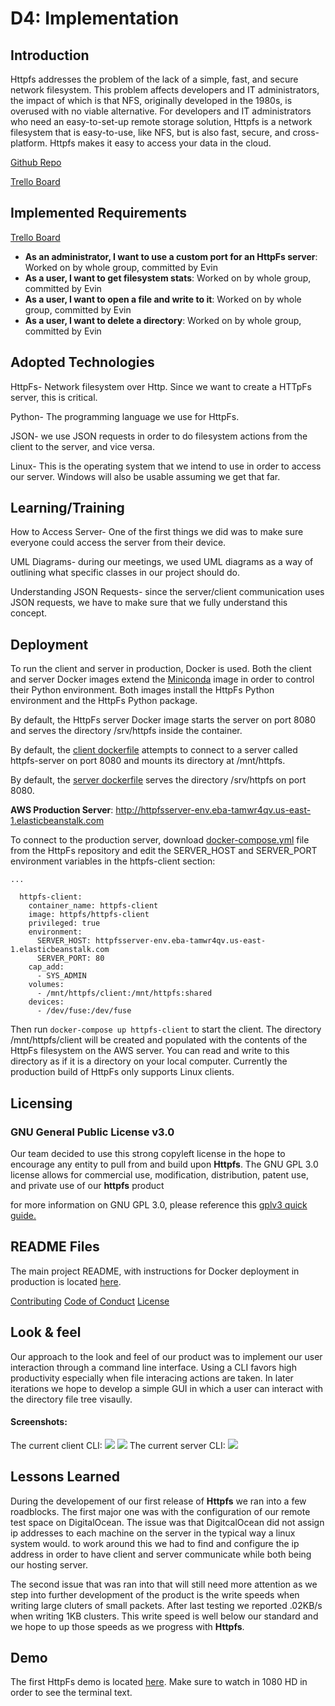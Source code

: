 # D4: Implementation

## Introduction

Httpfs addresses the problem of the lack of a simple, fast, and secure network
filesystem. This problem affects developers and IT administrators, the
impact of which is that NFS, originally developed in the 1980s, is overused
with no viable alternative. For developers and IT administrators who need
an easy-to-set-up remote storage solution, Httpfs is a network filesystem that
is easy-to-use, like NFS, but is also fast, secure, and cross-platform.
Httpfs makes it easy to access your data in the cloud.

[Github Repo](https://github.com/httpfs/httpfs)

[Trello Board](https://trello.com/b/cY9hPQYZ/httpfs)

## Implemented Requirements
[Trello Board](https://trello.com/b/cY9hPQYZ/httpfs)
- **As an administrator, I want to use a custom port for an HttpFs server**: Worked on by whole group, committed by Evin
- **As a user, I want to get filesystem stats**: Worked on by whole group, committed by Evin
- **As a user, I want to open a file and write to it**: Worked on by whole group, committed by Evin
- **As a user, I want to delete a directory**: Worked on by whole group, committed by Evin


## Adopted Technologies
HttpFs- Network filesystem over Http. Since we want to create a HTTpFs server, this is critical.

Python- The programming language we use for HttpFs.

JSON- we use JSON requests in order to do filesystem actions from the client to the server, and vice versa.

Linux- This is the operating system that we intend to use in order to access our server. Windows will also be usable assuming we get that far.

## Learning/Training
How to Access Server- One of the first things we did was to make sure everyone could access the server from their device.

UML Diagrams- during our meetings, we used UML diagrams as a way of outlining what specific classes in our project should do.

Understanding JSON Requests- since the server/client communication uses JSON requests, we have to make sure that we fully understand this concept.

## Deployment
To run the client and server in production, Docker is used. Both the client and server Docker images extend the [Miniconda](https://docs.conda.io/en/latest/miniconda.html) image in order to control their Python environment. Both images install the HttpFs Python environment and the HttpFs Python package.

By default, the HttpFs server Docker image starts the server on port 8080 and serves the directory /srv/httpfs inside the container.

By default, the [client dockerfile](https://github.com/httpfs/httpfs/blob/master/docker/client.dockerfile) attempts to connect to a server called httpfs-server on port 8080 and mounts its directory at /mnt/httpfs.

By default, the [server dockerfile](https://github.com/httpfs/httpfs/blob/master/docker/server.dockerfile) serves the directory /srv/httpfs on port 8080.


**AWS Production Server**: http://httpfsserver-env.eba-tamwr4qv.us-east-1.elasticbeanstalk.com


To connect to the production server, download [docker-compose.yml](https://github.com/httpfs/httpfs/blob/master/docker-compose.yml) file from the HttpFs repository and edit the SERVER_HOST and SERVER_PORT environment variables in the httpfs-client section:
```
...

  httpfs-client:
    container_name: httpfs-client
    image: httpfs/httpfs-client
    privileged: true
    environment:
      SERVER_HOST: httpfsserver-env.eba-tamwr4qv.us-east-1.elasticbeanstalk.com
      SERVER_PORT: 80
    cap_add:
      - SYS_ADMIN
    volumes:
      - /mnt/httpfs/client:/mnt/httpfs:shared
    devices:
      - /dev/fuse:/dev/fuse
```

Then run `docker-compose up httpfs-client` to start the client. The directory /mnt/httpfs/client will be created and populated with the contents of the HttpFs filesystem on the AWS server. You can read and write to this directory as if it is a directory on your local computer. Currently the production build of HttpFs only supports Linux clients.

## Licensing

### GNU General Public License v3.0

Our team decided to use this strong copyleft license in the hope to encourage any entity to pull from and build upon **Httpfs**. The GNU GPL 3.0 license allows for commercial use, modification, distribution, patent use, and private use of our **httpfs** product

for more information on GNU GPL 3.0, please reference this [gplv3 quick guide.](https://www.gnu.org/licenses/quick-guide-gplv3.html)

## README Files
The main project README, with instructions for Docker deployment in production is located [here](https://github.com/httpfs/httpfs/blob/master/README.md).

[Contributing](https://github.com/httpfs/httpfs/blob/master/CONTRIBUTING.md)
[Code of Conduct](https://github.com/httpfs/httpfs/blob/master/CODE_OF_CONDUCT.md)
[License](https://github.com/httpfs/httpfs/blob/master/LICENSE)

## Look & feel

Our approach to the look and feel of our product was to implement our user interaction through a command line interface. Using a CLI favors high productivity especially when file interacing actions are taken. In later iterations we hope to develop a simple GUI in which a user can interact with the directory file tree visaully.
#### Screenshots:
The current client CLI:
![](https://i.imgur.com/829fvDT.png)
![](https://i.imgur.com/mmBvJyA.png)
The current server CLI:
![](https://i.imgur.com/Tx8ahoN.png)


## Lessons Learned

During the developement of our first release of **Httpfs** we ran into a few roadblocks. The first major one was with the configuration of our remote test space on DigitalOcean. The issue was that DigitcalOcean did not assign ip addresses to each machine on the server in the typical way a linux system would. to work around this we had to find and configure the ip address in order to have client and server communicate while both being our hosting server.

The second issue that was ran into that will still need more attention as we step into further development of the  product is the write speeds when writing large cluters of small packets. After last testing we reported .02KB/s when writing 1KB clusters. This write speed is well below our standard and we hope to up those speeds as we progress with **Httpfs**.


## Demo
The first HttpFs demo is located [here](https://youtu.be/kGtppGISIBQ). Make sure to watch in 1080 HD in order to see the terminal text.
